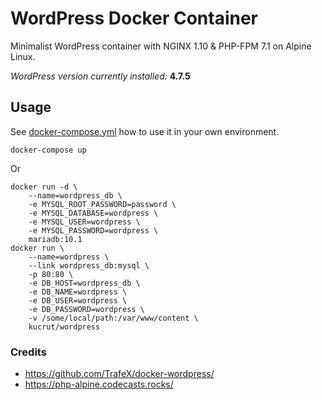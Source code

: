 # WordPress Docker Container

Minimalist WordPress container with NGINX 1.10 & PHP-FPM 7.1 on Alpine Linux.

_WordPress version currently installed:_ **4.7.5**

## Usage
See [docker-compose.yml](sample/) how to use it in your own environment.
```
docker-compose up
```

Or
```
docker run -d \
    --name=wordpress_db \
    -e MYSQL_ROOT_PASSWORD=password \
    -e MYSQL_DATABASE=wordpress \
    -e MYSQL_USER=wordpress \
    -e MYSQL_PASSWORD=wordpress \
    mariadb:10.1
docker run \
    --name=wordpress \
    --link wordpress_db:mysql \
    -p 80:80 \
    -e DB_HOST=wordpress_db \
    -e DB_NAME=wordpress \
    -e DB_USER=wordpress \
    -e DB_PASSWORD=wordpress \
    -v /some/local/path:/var/www/content \
    kucrut/wordpress
```

### Credits
* https://github.com/TrafeX/docker-wordpress/
* https://php-alpine.codecasts.rocks/
